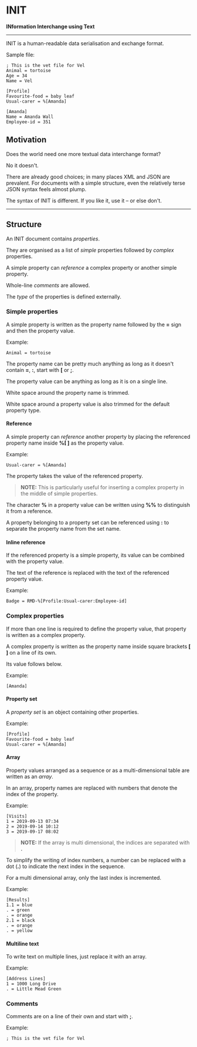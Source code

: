 # INIT
**INformation Interchange using Text**

---

INIT is a human-readable data serialisation and exchange format. 

Sample file:

~~~properties
; This is the vet file for Vel
Animal = tortoise
Age = 34
Name = Vel

[Profile]
Favourite-food = baby leaf
Usual-carer = %[Amanda]

[Amanda]
Name = Amanda Wall
Employee-id = 351
~~~

## Motivation 

Does the world need one more textual data interchange format?

No it doesn't.

There are already good choices; in many places XML and JSON are prevalent. For documents with a simple structure, even the relatively terse JSON syntax feels almost plump.  

The syntax of INIT is different. If you like it, use it – or else don't. 

---

## Structure

An INIT document contains _properties_.

They are organised as a list of _simple_ properties followed by _complex_ properties. 

A simple property can _reference_ a complex property or another simple property.

Whole-line _comments_ are allowed.

The _type_ of the properties is defined externally. 

### Simple properties

A simple property is written as the property name followed by the **=** sign and then the property value. 

Example:

~~~properties
Animal = tortoise
~~~

The property name can be pretty much anything as long as it doesn't contain **=**, **:**, start with **[** or **;**.

The property value can be anything as long as it is on a single line. 

White space around the property name is trimmed.

White space around a property value is also trimmed for the default property type. 

#### Reference

A simple property can _reference_ another property by placing the referenced property name inside **%[ ]** as the property value. 

Example:

~~~properties
Usual-carer = %[Amanda]
~~~

The property takes the value of the referenced property.

> **NOTE:** This is particularly useful for inserting a complex property in the middle of simple properties.

The character **%** in a property value can be written using **%%** to distinguish it from a reference.

A property belonging to a property set can be referenced using **:** to separate the property name from the set name.

#### Inline reference

If the referenced property is a simple property, its value can be combined with the property value.

The text of the reference is replaced with the text of the referenced property value.

Example:

~~~properties
Badge = RMD-%[Profile:Usual-carer:Employee-id]
~~~

### Complex properties 

If more than one line is required to define the property value, that property is written as a complex property. 

A complex property is written as the property name inside square brackets **[ ]** on a line of its own. 

Its value follows below. 

Example:
~~~properties
[Amanda]
~~~

#### Property set

A _property set_ is an object containing other properties. 

Example:

~~~properties
[Profile]
Favourite-food = baby leaf
Usual-carer = %[Amanda]
~~~

#### Array

Property values arranged as a sequence or as a multi-dimensional table are written as an _array_. 

In an array, property names are replaced with numbers that denote the index of the property. 

Example:

~~~properties
[Visits]
1 = 2019-09-13 07:34
2 = 2019-09-14 10:12
3 = 2019-09-17 08:02
~~~

> **NOTE:** If the array is multi dimensional, the indices are separated with **.**

To simplify the writing of index numbers, a number can be replaced with a dot (**.**) to indicate the next index in the sequence.

For a multi dimensional array, only the last index is incremented. 

Example:

~~~properties
[Results]
1.1 = blue
. = green
. = orange
2.1 = black
. = orange
. = yellow
~~~

#### Multiline text

To write text on multiple lines, just replace it with an array.

Example:

~~~properties
[Address Lines]
1 = 1000 Long Drive
. = Little Mead Green
~~~

### Comments

Comments are on a line of their own and start with **;**.

Example:

~~~properties
; This is the vet file for Vel
~~~
